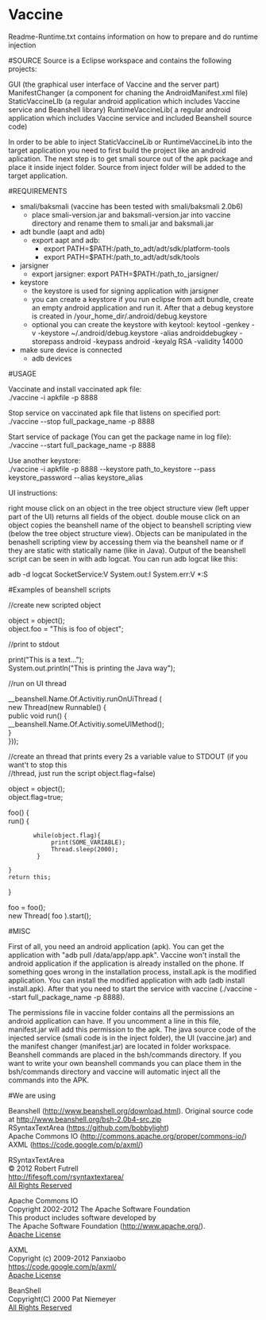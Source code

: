 Vaccine
=======
Readme-Runtime.txt contains information on how to prepare and do runtime injection

#SOURCE
Source is a Eclipse workspace and contains the following projects:

GUI (the graphical user interface of Vaccine and the server part)
ManifestChanger (a component for chaning the AndroidManifest.xml file)
StaticVaccineLIb (a regular android application which includes Vaccine service and Beanshell library)
RuntimeVaccineLib( a regular android application which includes Vaccine service and included Beanshell source code) 

In order to be able to inject StaticVaccineLib or RuntimeVaccineLib into the target application you need to first
build the project like an android aplication. The next step is to get smali source out of the apk package and place
it inside inject folder. Source from inject folder will be added to the target application. 


#REQUIREMENTS
 - smali/baksmali (vaccine has been tested with smali/baksmali 2.0b6)
 	- place smali-version.jar and baksmali-version.jar into vaccine directory and rename them to smali.jar and baksmali.jar
 - adt bundle (aapt and adb)
	- export aapt and adb:
		- export PATH=$PATH:/path_to_adt/adt/sdk/platform-tools
		- export PATH=$PATH:/path_to_adt/adt/sdk/tools
 - jarsigner 
	- export jarsigner:
		export PATH=$PATH:/path_to_jarsigner/
 - keystore
	- the keystore is used for signing application with jarsigner
	- you can create a keystore if you run eclipse from adt bundle, create an empty android application and run it. After that  a debug keystore is created in /your_home_dir/.android/debug.keystore
	- optional you can create the keystore with keytool:
		keytool -genkey -v -keystore ~/.android/debug.keystore -alias androiddebugkey -storepass android -keypass android -keyalg RSA -validity 14000
 - make sure device is connected
	- adb devices

#USAGE 

Vaccinate and install vaccinated apk file:  
./vaccine -i apkfile -p 8888

Stop service on vaccinated apk file that listens on specified port:  
./vaccine --stop full_package_name -p 8888

Start service of package (You can get the package name in log file):  
./vaccine --start full_package_name -p 8888

Use another keystore:  
./vaccine -i apkfile -p 8888 --keystore path_to_keystore --pass keystore_password --alias keystore_alias  

UI instructions:

right mouse click on an object in the tree object structure view (left upper part of the UI) returns all fields of the object.
double mouse click on an object copies the beanshell name of the object to beanshell scripting view (below the tree object structure view). Objects can be manipulated in the benashell scripting view by accessing them via the beanshell name or if they are static with statically name (like in Java). Output of the beanshell script can be seen in with adb logcat. You can run adb logcat like this:

adb -d logcat SocketService:V System.out:I System.err:V *:S


#Examples of beanshell scripts

//create new scripted object

object = object();  
object.foo = "This is foo of object";  

//print to stdout

print("This is a text...");  
System.out.println("This is printing the Java way");  


//run on UI thread  

__beanshell.Name.Of.Activitiy.runOnUiThread (  
	new Thread(new Runnable() {   
		public void run() {  
			__beanshell.Name.Of.Activitiy.someUIMethod();  
		}  
}));  


//create an thread that prints every 2s a variable value to STDOUT (if you want't to stop this   
//thread, just run the script object.flag=false)  

object = object();  
object.flag=true;  

foo() {  
    run() {  
    	   
    	   while(object.flag){  
    	   		print(SOME_VARIABLE);  
    	   		Thread.sleep(2000);  
    	   	}  
        
    }  
    return this;  
}  

foo = foo();  
new Thread( foo ).start();  



#MISC

First of all, you need an android application (apk). You can get the application with "adb pull /data/app/app.apk". Vaccine won't install the android application if the application is already installed
on the phone. If something goes wrong in the installation process, install.apk is the modified application. You can install the modified application with adb (adb install install.apk). After that you 
need to start the service with vaccine (./vaccine --start full_package_name -p 8888). 

The permissions file in vaccine folder contains all the permissions an android application can have. If you uncomment a line in this file, manifest.jar will add this permission to the apk. 
The java source code of the injected service (smali code is in the inject folder), the UI (vaccine.jar) and the manifest changer (manifest.jar) are located in folder workspace. Beanshell commands are placed in the bsh/commands directory. If you want to write your own beanshell commands you can place them in the bsh/commands directory and vaccine will automatic inject all the commands into the APK.



#We are using

Beanshell (http://www.beanshell.org/download.html). Original source code at http://www.beanshell.org/bsh-2.0b4-src.zip  
RSyntaxTextArea (https://github.com/bobbylight)  
Apache Commons IO (http://commons.apache.org/proper/commons-io/)  
AXML (https://code.google.com/p/axml/)  

RSyntaxTextArea  
© 2012 Robert Futrell  
http://fifesoft.com/rsyntaxtextarea/  
[All Rights Reserved](./referfiles/RSyntaxTextArea.License.txt)  

Apache Commons IO  
Copyright 2002-2012 The Apache Software Foundation  
This product includes software developed by   
The Apache Software Foundation (http://www.apache.org/).  
[Apache License](./referfiles/Apache.License.txt)  

AXML  
Copyright (c) 2009-2012 Panxiaobo  
https://code.google.com/p/axml/  
[Apache License](./referfiles/Apache.License.txt)  

BeanShell   
Copyright(C) 2000 Pat Niemeyer  
[All Rights Reserved](./referfiles/Beanshell.License.txt)   




